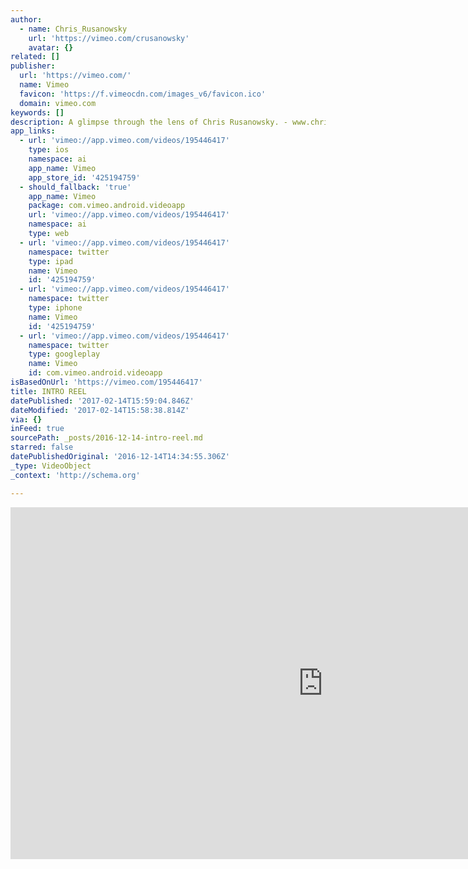 ```yaml
---
author:
  - name: Chris_Rusanowsky
    url: 'https://vimeo.com/crusanowsky'
    avatar: {}
related: []
publisher:
  url: 'https://vimeo.com/'
  name: Vimeo
  favicon: 'https://f.vimeocdn.com/images_v6/favicon.ico'
  domain: vimeo.com
keywords: []
description: A glimpse through the lens of Chris Rusanowsky. - www.chrisrusanowsky.com
app_links:
  - url: 'vimeo://app.vimeo.com/videos/195446417'
    type: ios
    namespace: ai
    app_name: Vimeo
    app_store_id: '425194759'
  - should_fallback: 'true'
    app_name: Vimeo
    package: com.vimeo.android.videoapp
    url: 'vimeo://app.vimeo.com/videos/195446417'
    namespace: ai
    type: web
  - url: 'vimeo://app.vimeo.com/videos/195446417'
    namespace: twitter
    type: ipad
    name: Vimeo
    id: '425194759'
  - url: 'vimeo://app.vimeo.com/videos/195446417'
    namespace: twitter
    type: iphone
    name: Vimeo
    id: '425194759'
  - url: 'vimeo://app.vimeo.com/videos/195446417'
    namespace: twitter
    type: googleplay
    name: Vimeo
    id: com.vimeo.android.videoapp
isBasedOnUrl: 'https://vimeo.com/195446417'
title: INTRO REEL
datePublished: '2017-02-14T15:59:04.846Z'
dateModified: '2017-02-14T15:58:38.814Z'
via: {}
inFeed: true
sourcePath: _posts/2016-12-14-intro-reel.md
starred: false
datePublishedOriginal: '2016-12-14T14:34:55.306Z'
_type: VideoObject
_context: 'http://schema.org'

---
```

<iframe src="https://cdn.embedly.com/widgets/media.html?src=https%3A%2F%2Fplayer.vimeo.com%2Fvideo%2F195446417&amp;url=https%3A%2F%2Fvimeo.com%2F195446417&amp;image=https%3A%2F%2Fi.vimeocdn.com%2Fvideo%2F607659938_1280.jpg&amp;key=b7d04c9b404c499eba89ee7072e1c4f7&amp;type=text%2Fhtml&amp;schema=vimeo" width="1000" height="563" scrolling="no" frameborder="0" allowfullscreen="" style=""></iframe>